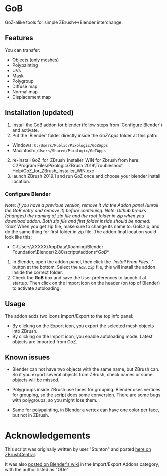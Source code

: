 # GoB

GoZ-alike tools for simple ZBrush<->Blender interchange.


## Features

You can transfer:
* Objects (only meshes)
* Polypainting
* UVs
* Mask
* Polygroup
* Diffuse map
* Normal map
* Displacement map




## Installation (updated)
1. Install the GoB addon for blender (follow steps from 'Configure Blender') and activate.
1. Put the 'Blender' folder directly inside the _GoZApps_ folder at this path:
  * Windows: `C:/Users/Public/Pixologic/GoZApps`
  * Macintosh: `/Users/Shared/Pixologic/GoZApps`
2. re-install GoZ_for_ZBrush_Installer_WIN for Zbrush from here:
C:\Program Files\Pixologic\ZBrush 2019\Troubleshoot Help\GoZ_for_ZBrush_Installer_WIN.exe
3. launch ZBrush 2019.1 and run GoZ once and choose your blender install location.

### Configure Blender
_Note: If you have a previous version, remove it via the Addon panel (unroll the GoB entry and remove it) before continuing._
_Note: Github breaks (changes) the naming of zip file and the root folder in zip when you download addon. Both zip file and first folder inside should be named: 'Gob'_
When you get zip file, make sure to change its name to: GoB.zip, and do the same thing for first folder in zip file.
The addon final location sould look like this:
* C:\Users\XXXXX\AppData\Roaming\Blender Foundation\Blender\2.80\scripts\addons\**GoB**

1. In Blender, open the addon panel, then click the _'Install From Files...'_ button at the bottom. Select the `GoB.zip` file, this will install the addon inside the correct folder.
3. Check the **GoB** box and save the User preferences to launch it at startup. Then click on the Import icon on the header (on top of Blender) to activate autoloading.


## Usage

The addon adds two icons Import/Export to the top info panel:
* By clicking on the Export icon, you export the selected mesh objects into ZBrush.
* By clicking on the Import icon, you enable  autoloading mode. Latest objects are imported from GoZ.

## Known issues

* Blender can not have two objects with the same name, but ZBrush can. So if you export several objects from ZBrush, check names or some objects will be missed.

* Polygroups inside ZBrush use faces for grouping. Blender uses vertices for grouping, so the script does some conversion. There are some bugs with polygroups, so you might lose them...
* Same for polypainting, in Blender a vertex can have one color per face, but not in ZBrush.


# Acknowledgements

This script was originally written by user "Stunton" and posted [here on ZBrushCentral](http://www.zbrushcentral.com/showthread.php?127419-GoB-an-unofficial-GoZ-for-Blender).

It was also [posted on Blender's wiki](https://en.blender.org/index.php/Extensions:2.6/Py/Scripts/Import-Export/GoB_ZBrush_import_export) in the Import/Export Addons category, with the author listed as "ODe".
